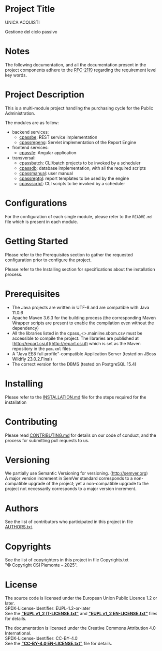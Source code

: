 # Project Title
UNICA ACQUISTI

Gestione del ciclo passivo

# Notes
The following documentation, and all the documentation present in the project
components adhere to the [RFC-2119]( https://tools.ietf.org/html/rfc2119 )
regarding the requirement level key words.

# Project Description
This is a multi-module project handling the purchasing cycle for the Public
Administration.

The modules are as follow:
- backend services:
  - [cpassbe]( https://github.com/unica-open/unica-acquisti-cpassbe ): REST service
  implementation
  - [cpassrepeng]( https://github.com/unica-open/unica-acquisti-cpassrepeng ):
  Servlet implementation of the Report Engine
- frontend services:
  - [cpassfe]( https://github.com/unica-open/unica-acquisti-cpassfe ): Angular
  application
- transversal:
  - [cpassbatch]( https://github.com/unica-open/unica-acquisti-cpassbatch ):
  CLI/batch projects to be invoked by a scheduler
  - [cpassdb]( https://github.com/unica-open/unica-acquisti-cpassdb ): database
  implementation, with all the required scripts
  - [cpassmanual]( https://github.com/unica-open/unica-acquisti-cpassmanual ):
  user manual
  - [cpassreptpl]( https://github.com/unica-open/unica-acquisti-cpassreptpl ):
  report templates to be used by the engine
  - [cpassscript]( https://github.com/unica-open/unica-acquisti-cpassscript ):
  CLI scripts to be invoked by a scheduler

# Configurations
For the configuration of each single module, please refer to the `README.md`
file which is present in each module.

# Getting Started
Please refer to the Prerequisites section to gather the requested configuration
prior to configure the project.

Please refer to the Installing section for specifications about the
installation process.

# Prerequisites
- The Java projects are written in UTF-8 and are compatible with Java 11.0.6
- Apache Maven 3.6.3 for the building process (the corresponding Maven Wrapper
scripts are present to enable the compilation even without the dependency)
- All the libraries listed in the cpass_<<component>>.mainline.sbom.csv must be accessible to compile the
project. The libraries are published at [http://repart.csi.it](http://repart.csi.it)
which is set as the Maven repository in the `pom.xml` files
- A "Java EE8 full profile"-compatible Application Server (tested on JBoss
Wildfly 23.0.2.Final)
- The correct version for the DBMS (tested on PostgreSQL 15.4)

# Installing
Please refer to the [INSTALLATION.md](./INSTALLATION.md) file for the steps
required for the installation

# Contributing
Please read [CONTRIBUTING.md](./CONTRIBUTING.md) for details on our code of
conduct, and the process for submitting pull requests to us.

# Versioning
We partially use Semantic Versioning for versioning. (http://semver.org) \
A major version increment in SemVer standard corresponds to a non-compatible
upgrade of the project; yet a non-compatible upgrade to the project not
necessarily corresponds to a major version increment.

# Authors
See the list of contributors who participated in this project in file
[AUTHORS.txt](./AUTHORS.txt).

# Copyrights
See the list of copyrighters in this project in file Copyrights.txt\
"&copy; Copyright CSI Piemonte – 2025".

# License
The source code is licensed under the European Union Public Licence 1.2 or
later.\
SPDX-License-Identifier: EUPL-1.2-or-later\
See the [**"EUPL v1_2 IT-LICENSE.txt"**](./EUPL%20v1_2%20IT-LICENSE.txt)
and [**"EUPL v1_2 EN-LICENSE.txt"**](./EUPL%20v1_2%20EN-LICENSE.txt) files for
details.

The documentation is licensed under the Creative Commons Attribution 4.0
International.\
SPDX-License-Identifier: CC-BY-4.0\
See the [**"CC-BY-4.0 EN-LICENSE.txt"**](./CC-BY-4.0%20EN-LICENSE.txt) file for
details.
